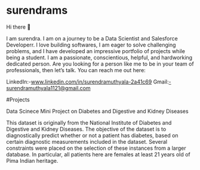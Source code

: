 # surendrams

Hi there 👋 

I am surendra. I am on a journey to be a Data Scientist and Salesforce Developerr. I love building softwares, I am eager to solve challenging problems, and I have developed an impressive portfolio of projects while being a student. I am a passionate, conscientious, helpful, and hardworking dedicated person. Are you looking for a person like me to be in your team of professionals, then let’s talk. You can reach me out here:

LinkedIn:-www.linkedin.com/in/surendramuthyala-2a41c69  Gmail:-surendramuthyala1121@gmail.com

#Projects

Data Scinece Mini Project on Diabetes and Digestive and Kidney Diseases

This dataset is originally from the National Institute of Diabetes and Digestive and Kidney Diseases. The objective of the dataset is to diagnostically predict whether or not a patient has diabetes, based on certain diagnostic measurements included in the dataset. Several constraints were placed on the selection of these instances from a larger database. In particular, all patients here are females at least 21 years old of Pima Indian heritage.
